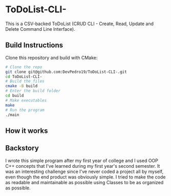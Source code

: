 # ToDoList-CLI-

This is a CSV-backed ToDoList (CRUD CLI - Create, Read, Update and Delete 
Command Line Interface).

## Build Instructions
Clone this repository and build with CMake:

```bash
# Clone the repo
git clone git@github.com:DevPedro19/ToDoList-CLI-.git
cd ToDoList-CLI-
# Build the files
cmake -B build
# Enter the build folder
cd build
# Make executables
make
# Run the program
./main
```

## How it works

## Backstory
I wrote this simple program after my first year of college and I used OOP C++ concepts 
that I've learned during my first year's second semester.
It was an interesting challenge since I've never coded a project all by myself, even though 
the end product was obviously simple.
I tried to make the code as readable and maintainable as possible using Classes to
be as organized as possible.